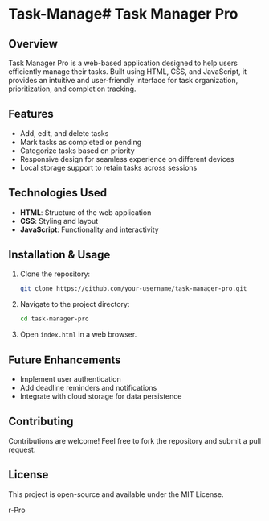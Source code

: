 # Task-Manage# Task Manager Pro

## Overview
Task Manager Pro is a web-based application designed to help users efficiently manage their tasks. Built using HTML, CSS, and JavaScript, it provides an intuitive and user-friendly interface for task organization, prioritization, and completion tracking.

## Features
- Add, edit, and delete tasks
- Mark tasks as completed or pending
- Categorize tasks based on priority
- Responsive design for seamless experience on different devices
- Local storage support to retain tasks across sessions

## Technologies Used
- **HTML**: Structure of the web application
- **CSS**: Styling and layout
- **JavaScript**: Functionality and interactivity

## Installation & Usage
1. Clone the repository:
   ```sh
   git clone https://github.com/your-username/task-manager-pro.git
   ```
2. Navigate to the project directory:
   ```sh
   cd task-manager-pro
   ```
3. Open `index.html` in a web browser.

## Future Enhancements
- Implement user authentication
- Add deadline reminders and notifications
- Integrate with cloud storage for data persistence

## Contributing
Contributions are welcome! Feel free to fork the repository and submit a pull request.

## License
This project is open-source and available under the MIT License.

r-Pro

